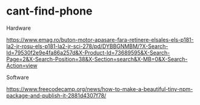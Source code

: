 # cant-find-phone

Hardware
  
  https://www.emag.ro/buton-motor-apasare-fara-retinere-elsales-els-p181-la2-jr-rosu-els-p181-la2-jr-sci-278/pd/DYBBGNMBM/?X-Search-Id=79530f2e9e4fa86a257d&X-Product-Id=73689595&X-Search-Page=2&X-Search-Position=38&X-Section=search&X-MB=0&X-Search-Action=view
  
Software

  https://www.freecodecamp.org/news/how-to-make-a-beautiful-tiny-npm-package-and-publish-it-2881d4307f78/
